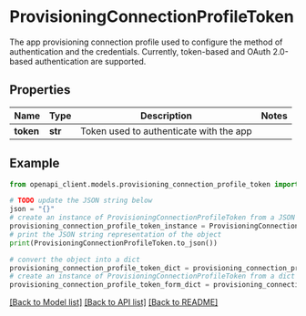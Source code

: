 # ProvisioningConnectionProfileToken

The app provisioning connection profile used to configure the method of authentication and the credentials. Currently, token-based and OAuth 2.0-based authentication are supported. 

## Properties

Name | Type | Description | Notes
------------ | ------------- | ------------- | -------------
**token** | **str** | Token used to authenticate with the app | 

## Example

```python
from openapi_client.models.provisioning_connection_profile_token import ProvisioningConnectionProfileToken

# TODO update the JSON string below
json = "{}"
# create an instance of ProvisioningConnectionProfileToken from a JSON string
provisioning_connection_profile_token_instance = ProvisioningConnectionProfileToken.from_json(json)
# print the JSON string representation of the object
print(ProvisioningConnectionProfileToken.to_json())

# convert the object into a dict
provisioning_connection_profile_token_dict = provisioning_connection_profile_token_instance.to_dict()
# create an instance of ProvisioningConnectionProfileToken from a dict
provisioning_connection_profile_token_form_dict = provisioning_connection_profile_token.from_dict(provisioning_connection_profile_token_dict)
```
[[Back to Model list]](../README.md#documentation-for-models) [[Back to API list]](../README.md#documentation-for-api-endpoints) [[Back to README]](../README.md)


